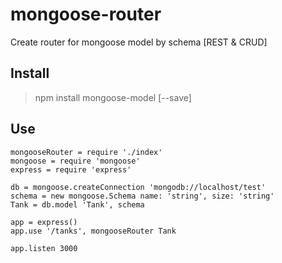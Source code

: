 # mongoose-router
Create router for mongoose model by schema [REST & CRUD]


## Install

> npm install mongoose-model [--save]


## Use 

`````
mongooseRouter = require './index'
mongoose = require 'mongoose'
express = require 'express'

db = mongoose.createConnection 'mongodb://localhost/test'
schema = new mongoose.Schema name: 'string', size: 'string'
Tank = db.model 'Tank', schema

app = express()
app.use '/tanks', mongooseRouter Tank

app.listen 3000

`````